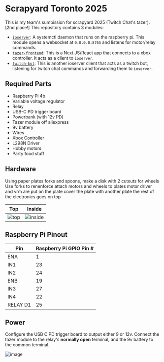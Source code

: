 # Scrapyard Toronto 2025

This is my team's sumbission for scrapyard 2025 (Twitch Chat's tazer). [2nd place!]
This repository contains 3 modules:

- [`ioserver`](https://github.com/Badbird5907/scrapyard-2025/tree/master/ioserver): A systemctl daemon that runs on the raspberry pi. This module opens a websocket at `0.0.0.0:8765` and listens for motor/relay commands.
- [`tazer-frontend`](https://github.com/Badbird5907/scrapyard-2025/tree/master/tazer-frontend): This is a Next.JS/React app that connects to a xbox controller. It acts as a client to `ioserver`.
- [`twitch-bot`](https://github.com/Badbird5907/scrapyard-2025/tree/master/twitch-bot): This is another ioserver client that acts as a twitch bot, listening for twitch chat commands and forwarding them to `ioserver`.

## Required Parts
- Raspberry Pi 4b
- Variable voltage regulator
- Relay
- USB-C PD trigger board
- Powerbank (with 12v PD)
- Tazer module off aliexpress
- 9v battery
- Wires
- Xbox Controller
- L298N Driver
- Hobby motors
- Party food stuff

## Hardware
Using paper plates forks and spoons, make a disk with 2 cutouts for wheels
Use forks to renenforce
attach motors and wheels to plates
motor driver and vrm are put on the plate
cover the plate with another plate
the rest of the electronics goes on top


| Top                                                                                     | Inside                                                                                     |
|-----------------------------------------------------------------------------------------|--------------------------------------------------------------------------------------------|
| ![top](https://github.com/user-attachments/assets/31e8ded8-666d-43da-8395-bc0e5afccc7e) | ![inside](https://github.com/user-attachments/assets/f6fdd29b-788b-4e1f-b199-07c2c53717ed) |

## Raspberry Pi Pinout

| Pin      | Raspberry Pi GPIO Pin # |
|----------|-------------------------|
| ENA      | 1                       |
| IN1      | 23                      |
| IN2      | 24                      |
| ENB      | 19                      |
| IN3      | 27                      |
| IN4      | 22                      |
| RELAY D1 | 25                      |

## Power
Configure the USB C PD trigger board to output either 9 or 12v.
Connect the tazer module to the relay's **normally open** terminal, and the 9v battery to the common terminal.

![image](https://github.com/user-attachments/assets/6133b990-b149-445d-80ba-2300c85d51f2)
